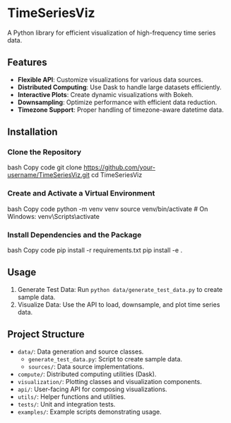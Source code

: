 # TimeSeriesViz

A Python library for efficient visualization of high-frequency time series data.

## Features

- **Flexible API**: Customize visualizations for various data sources.
- **Distributed Computing**: Use Dask to handle large datasets efficiently.
- **Interactive Plots**: Create dynamic visualizations with Bokeh.
- **Downsampling**: Optimize performance with efficient data reduction.
- **Timezone Support**: Proper handling of timezone-aware datetime data.

## Installation

### Clone the Repository

bash
Copy code
git clone https://github.com/your-username/TimeSeriesViz.git
cd TimeSeriesViz
### Create and Activate a Virtual Environment

bash
Copy code
python -m venv venv
source venv/bin/activate  # On Windows: venv\Scripts\activate
### Install Dependencies and the Package

bash
Copy code
pip install -r requirements.txt
pip install -e .

## Usage

1. Generate Test Data: Run `python data/generate_test_data.py` to create sample data.
2. Visualize Data: Use the API to load, downsample, and plot time series data.

## Project Structure

- `data/`: Data generation and source classes.
  - `generate_test_data.py`: Script to create sample data.
  - `sources/`: Data source implementations.
- `compute/`: Distributed computing utilities (Dask).
- `visualization/`: Plotting classes and visualization components.
- `api/`: User-facing API for composing visualizations.
- `utils/`: Helper functions and utilities.
- `tests/`: Unit and integration tests.
- `examples/`: Example scripts demonstrating usage.
